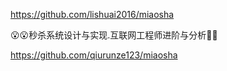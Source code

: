 https://github.com/lishuai2016/miaosha

😮😮秒杀系统设计与实现.互联网工程师进阶与分析🙋🐓


https://github.com/qiurunze123/miaosha